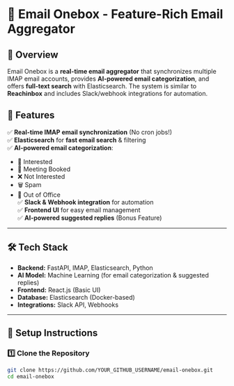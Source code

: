 # 📧 Email Onebox - Feature-Rich Email Aggregator

## 📌 Overview
Email Onebox is a **real-time email aggregator** that synchronizes multiple IMAP email accounts, provides **AI-powered email categorization**, and offers **full-text search** with Elasticsearch. The system is similar to **Reachinbox** and includes Slack/webhook integrations for automation.

## 🚀 Features
✅ **Real-time IMAP email synchronization** (No cron jobs!)  
✅ **Elasticsearch** for **fast email search** & filtering  
✅ **AI-powered email categorization**:
   - 📩 Interested  
   - 📅 Meeting Booked  
   - ❌ Not Interested  
   - 🗑️ Spam  
   - 🚪 Out of Office  
✅ **Slack & Webhook integration** for automation  
✅ **Frontend UI** for easy email management  
✅ **AI-powered suggested replies** (Bonus Feature)  

---

## 🛠 Tech Stack
- **Backend:** FastAPI, IMAP, Elasticsearch, Python  
- **AI Model:** Machine Learning (for email categorization & suggested replies)  
- **Frontend:** React.js (Basic UI)  
- **Database:** Elasticsearch (Docker-based)  
- **Integrations:** Slack API, Webhooks  

---

## 🔧 Setup Instructions

### **1️⃣ Clone the Repository**
```sh
git clone https://github.com/YOUR_GITHUB_USERNAME/email-onebox.git
cd email-onebox
